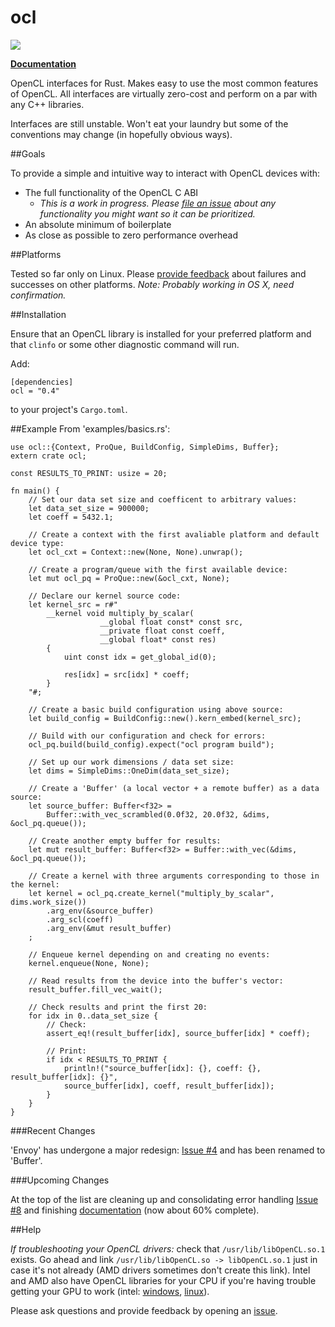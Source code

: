 # ocl

[![](http://meritbadge.herokuapp.com/ocl)](https://crates.io/crates/ocl)


**[Documentation](http://doc.cogciprocate.com/ocl/)**

OpenCL interfaces for Rust. Makes easy to use the most common features of OpenCL. All interfaces are virtually zero-cost and perform on a par with any C++ libraries.

Interfaces are still unstable. Won't eat your laundry but some of the conventions may change (in hopefully obvious ways).


##Goals

To provide a simple and intuitive way to interact with OpenCL devices with:
- The full functionality of the OpenCL C ABI 
   - *This is a work in progress. Please [file an issue](https://github.com/cogciprocate/ocl_rust/issues) about any functionality you might want so it can be prioritized.*
- An absolute minimum of boilerplate
- As close as possible to zero performance overhead


##Platforms

Tested so far only on Linux. Please [provide feedback](https://github.com/cogciprocate/ocl_rust/issues) about failures and successes on other platforms. *Note: Probably working in OS X, need confirmation.*


##Installation

Ensure that an OpenCL library is installed for your preferred platform and  that `clinfo` or some other diagnostic command will run.

Add:

```
[dependencies]
ocl = "0.4"
```

to your project's `Cargo.toml`.


##Example 
From 'examples/basics.rs':

```
use ocl::{Context, ProQue, BuildConfig, SimpleDims, Buffer};
extern crate ocl;

const RESULTS_TO_PRINT: usize = 20;

fn main() {
	// Set our data set size and coefficent to arbitrary values:
	let data_set_size = 900000;
	let coeff = 5432.1;

	// Create a context with the first avaliable platform and default device type:
	let ocl_cxt = Context::new(None, None).unwrap();

	// Create a program/queue with the first available device: 
	let mut ocl_pq = ProQue::new(&ocl_cxt, None);

	// Declare our kernel source code:
	let kernel_src = r#"
		__kernel void multiply_by_scalar(
					__global float const* const src,
					__private float const coeff,
					__global float* const res)
		{
			uint const idx = get_global_id(0);

			res[idx] = src[idx] * coeff;
		}
	"#;

	// Create a basic build configuration using above source: 
	let build_config = BuildConfig::new().kern_embed(kernel_src);

	// Build with our configuration and check for errors:
	ocl_pq.build(build_config).expect("ocl program build");

	// Set up our work dimensions / data set size:
	let dims = SimpleDims::OneDim(data_set_size);

	// Create a 'Buffer' (a local vector + a remote buffer) as a data source:
	let source_buffer: Buffer<f32> = 
		Buffer::with_vec_scrambled(0.0f32, 20.0f32, &dims, &ocl_pq.queue());

	// Create another empty buffer for results:
	let mut result_buffer: Buffer<f32> = Buffer::with_vec(&dims, &ocl_pq.queue());

	// Create a kernel with three arguments corresponding to those in the kernel:
	let kernel = ocl_pq.create_kernel("multiply_by_scalar", dims.work_size())
		.arg_env(&source_buffer)
		.arg_scl(coeff)
		.arg_env(&mut result_buffer)
	;

	// Enqueue kernel depending on and creating no events:
	kernel.enqueue(None, None);

	// Read results from the device into the buffer's vector:
	result_buffer.fill_vec_wait();

	// Check results and print the first 20:
	for idx in 0..data_set_size {
		// Check:
		assert_eq!(result_buffer[idx], source_buffer[idx] * coeff);

		// Print:
		if idx < RESULTS_TO_PRINT { 
			println!("source_buffer[idx]: {}, coeff: {}, result_buffer[idx]: {}",
			source_buffer[idx], coeff, result_buffer[idx]); 
		}
	}
}

```

###Recent Changes

'Envoy' has undergone a major redesign: [Issue #4](https://github.com/cogciprocate/ocl/issues/4) and has been renamed to 'Buffer'.

###Upcoming Changes

At the top of the list are cleaning up and consolidating error handling [Issue #8](https://github.com/cogciprocate/ocl/issues/8) and finishing [documentation](http://doc.cogciprocate.com/ocl/) (now about 60% complete).

##Help

*If troubleshooting your OpenCL drivers:* check that `/usr/lib/libOpenCL.so.1` exists. Go ahead and link `/usr/lib/libOpenCL.so -> libOpenCL.so.1` just in case it's not already (AMD drivers sometimes don't create this link).  Intel and AMD also have OpenCL libraries for your CPU if you're having trouble getting your GPU to work (intel: [windows](http://registrationcenter.intel.com/irc_nas/5198/opencl_runtime_15.1_x64_setup.msi), [linux](http://registrationcenter.intel.com/irc_nas/5193/opencl_runtime_15.1_x64_5.0.0.57.tgz)). 

Please ask questions and provide feedback by opening an [issue](https://github.com/cogciprocate/ocl_rust/issues).


